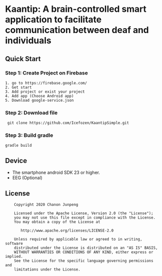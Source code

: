 Kaantip: A brain-controlled smart application to facilitate communication between deaf and individuals
======

Quick Start
-------
### Step 1: Create Project on Firebase
```
1. go to https://firebase.google.com/
2. Get start
3. Add project or exist your project
4. Add app (Choose Android app)
5. Download google-service.json
```

### Step 2: Download file
```
 git clone https://github.com/Icefozen/KaantipSimple.git
 ```

### Step 3: Build gradle
```
gradle build
```

Device
-------
- The smartphone android SDK 23 or higher.
- EEG (Optional)

License
-------
```
    Copyright 2020 Chanon Junpeng

    Licensed under the Apache License, Version 2.0 (the "License");
    you may not use this file except in compliance with the License.
    You may obtain a copy of the License at

       http://www.apache.org/licenses/LICENSE-2.0

    Unless required by applicable law or agreed to in writing, software
    distributed under the License is distributed on an "AS IS" BASIS,
    WITHOUT WARRANTIES OR CONDITIONS OF ANY KIND, either express or implied.
    See the License for the specific language governing permissions and
    limitations under the License.
```
